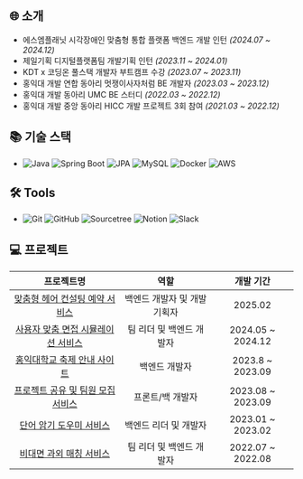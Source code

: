 
## 🌐 소개

- 에스엠플래닛 시각장애인 맞춤형 통합 플랫폼 백엔드 개발 인턴 *(2024.07 ~ 2024.12)*  
- 제일기획 디지털플랫폼팀 개발기획 인턴 *(2023.11 ~ 2024.01)*  
- KDT x 코딩온 풀스택 개발자 부트캠프 수강 *(2023.07 ~ 2023.11)*  
- 홍익대 개발 연합 동아리 멋쟁이사자처럼 BE 개발자 *(2023.03 ~ 2023.12)*  
- 홍익대 개발 동아리 UMC BE 스터디 *(2022.03 ~ 2022.12)*  
- 홍익대 개발 중앙 동아리 HICC 개발 프로젝트 3회 참여 *(2021.03 ~ 2022.12)*  

## 📚 기술 스택

- 
  ![Java](https://img.shields.io/badge/Java-007396?style=flat-square&logo=Java&logoColor=white)
  ![Spring Boot](https://img.shields.io/badge/Spring_Boot-6DB33F?style=flat-square&logo=Spring&logoColor=white) 
  ![JPA](https://img.shields.io/badge/JPA-6DB33F?style=flat-square&logo=Hibernate&logoColor=white) 
  ![MySQL](https://img.shields.io/badge/MySQL-4479A1?style=flat-square&logo=MySQL&logoColor=white)
  ![Docker](https://img.shields.io/badge/Docker-2496ED?style=flat-square&logo=Docker&logoColor=white) 
  ![AWS](https://img.shields.io/badge/AWS-FF9900?style=flat-square&logo=Amazon-AWS&logoColor=white)

## 🛠️ Tools

- 
   ![Git](https://img.shields.io/badge/Git-F05032?style=flat-square&logo=Git&logoColor=white) 
   ![GitHub](https://img.shields.io/badge/GitHub-181717?style=flat-square&logo=GitHub&logoColor=white) 
   ![Sourcetree](https://img.shields.io/badge/Sourcetree-0052CC?style=flat-square&logo=Atlassian&logoColor=white) 
   ![Notion](https://img.shields.io/badge/Notion-000000?style=flat-square&logo=Notion&logoColor=white) 
   ![Slack](https://img.shields.io/badge/Slack-4A154B?style=flat-square&logo=Slack&logoColor=white)


## 💻 프로젝트
                                       
   
|                   프로젝트명                                  |                역할                 |       개발 기간       |
| :-----------------------------------------------------------: | :--------------------------------: | :-------------------: |
| [맞춤형 헤어 컨설팅 예약 서비스](https://github.com/Blaybus-8Hz/BE) | 백엔드 개발자 및 개발기획자        |        2025.02        |
| [사용자 맞춤 면접 시뮬레이션 서비스](https://github.com/Hongik-Graduate-Team/Backend) | 팀 리더 및 백엔드 개발자         | 2024.05 ~ 2024.12     |
| [홍익대학교 축제 안내 사이트](https://github.com/HongikUnivFestival/server-with-spring-boot) | 백엔드 개발자                     |   2023.8 ~ 2023.09    |
| [프로젝트 공유 및 팀원 모집 서비스](https://github.com/JSHWJ/KDT-8-Coplearn) | 프론트/백 개발자                  |   2023.08 ~ 2023.09   |
| [단어 암기 도우미 서비스](https://github.com/HICC-Bootcamp/2023-forever-VocaAllday) | 백엔드 리더 및 개발자             |   2023.01 ~ 2023.02   |
| [비대면 과외 매칭 서비스](https://github.com/HICC-Bootcamp/2022-Justworkhard-tutorKING) | 팀 리더 및 백엔드 개발자         |   2022.07 ~ 2022.08   |


